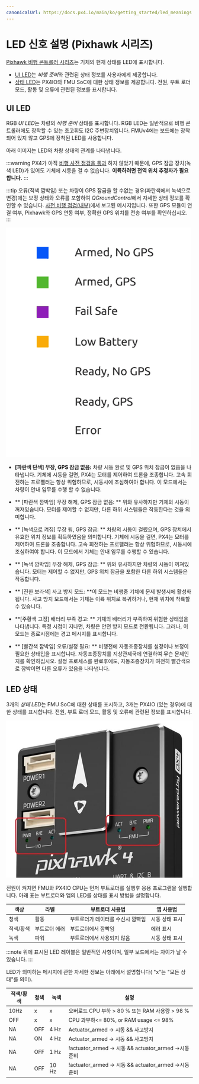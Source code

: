 ```yaml
---
canonicalUrl: https://docs.px4.io/main/ko/getting_started/led_meanings
---
```


# LED 신호 설명 (Pixhawk 시리즈)

[Pixhawk 비행 콘트롤러 시리즈](../flight_controller/pixhawk_series.md)는  기체의 현재 상태를 LED에 표시합니다.
- [UI LED](#ui_led)는 *비행 준비*와 관련된 상태 정보를 사용자에게 제공합니다.
- [상태 LED](#status_led)는 PX4IO와 FMU SoC에 대한 상태 정보를 제공합니다. 전원, 부트 로더 모드, 활동 및 오류에 관련된 정보를 표시합니다.

<span id="ui_led"></span>
## UI LED

RGB *UI LED*는 차량의 *비행 준비* 상태를 표시합니다. RGB LED는 일반적으로 비행 콘트롤러에도 장착할 수 있는 초고휘도 I2C 주변장치입니다. FMUv4에는 보드에는 장착되어 있지 않고 GPS에 장착된 LED를 사용합니다.

아래 이미지는 LED와 차량 상태의 관계를 나타냅니다.

:::warning PX4가 아직 [비행 사전 점검을 통과](../flying/pre_flight_checks.md) 하지 않았기 때문에, GPS 잠금 장치(녹색 LED)가 있어도 기체에 시동을 걸 수 없습니다. **이륙하려면 전역 위치 추정자가 필요합니다.**
:::

:::tip
오류(적색 깜박임) 또는 차량이 GPS 잠금을 할 수없는 경우(파란색에서 녹색으로 변경)에는 보정 상태와 오류를 포함하여 *QGroundControl*에서 자세한 상태 정보를 확인할 수 있습니다. [사전 비행 점검(내부)](../flying/pre_flight_checks.md)에서 보고된 메시지입니다. 또한 GPS 모듈이 연결 여부, Pixhawk와 GPS 연동 여부, 정확한 GPS 위치를 전송 여부를 확인하십시오.
:::

![LED 신호 설명](../../assets/flight_controller/pixhawk_led_meanings.gif)


* **[파란색 단색] 무장, GPS 잠금 없음:** 차량 시동 완료 및 GPS 위치 잠금이 없음을 나타냅니다. 기체에 시동을 걸면, PX4는 모터를 제어하여 드론을 조종합니다. 고속 회전하는 프로펠러는 항상 위험하므로, 시동시에 조심하여야 합니다. 이 모드에서는 차량이 안내 임무를 수행 할 수 없습니다.

* ** [파란색 깜박임] 무장 해제, GPS 잠금 없음: ** 위와 유사하지만 기체의 시동이 꺼져있습니다. 모터를 제어할 수 없지만, 다른 하위 시스템들은 작동한다는 것을 의미합니다.

* ** [녹색으로 켜짐] 무장 됨, GPS 잠금: ** 차량의 시동이 걸렸으며, GPS 장치에서 유효한 위치 정보를 획득하였음을 의미합니다. 기체에 시동을 걸면, PX4는 모터를 제어하여 드론을 조종합니다. 고속 회전하는 프로펠러는 항상 위험하므로, 시동시에 조심하여야 합니다. 이 모드에서 기체는 안내 임무를 수행할 수 있습니다.

* ** [녹색 깜박임] 무장 해제, GPS 잠금: ** 위와 유사하지만 차량의 시동이 꺼져있습니다. 모터는 제어할 수 없지만, GPS 위치 잠금을 포함한 다른 하위 시스템들은 작동합니다.

* ** [진한 보라색] 사고 방지 모드: **이 모드는 비행중 기체에 문제 발생시에 활성화됩니다. 사고 방지 모드에서는 기체는 이륙 위치로 복귀하거나, 현재 위치에 착륙할 수 있습니다.

* **[주황색 고정] 배터리 부족 경고: ** 기체의 배터리가 부족하여 위험한 상태임을 나타냅니다. 특정 시점이 지나면, 차량은 안전 방지 모드로 전환됩니다. 그러나, 이 모드는 종료시점에는 경고 메시지를 표시합니다.

* ** [빨간색 깜박임] 오류/설정 필요: ** 비행전에 자동조종장치를 설정이나 보정이 필요한 상태입을 표시합니다. 자동조종장치를 지상관제국에 연결하여 무슨 문제인지를 확인하십시오. 설정 프로세스를 완료후에도, 자동조종장치가 여전히 빨간색으로 깜박이면 다른 오류가 있음을 나타냅니다.


<span id="status_led"></span>
## LED 상태

3개의 *상태 LED*는 FMU SoC에 대한 상태를 표시하고, 3개는 PX4IO (있는 경우)에 대한 상태를 표시합니다. 전원, 부트 로더 모드, 활동 및 오류에 관련된 정보를 표시합니다.

![Pixhawk 4](../../assets/flight_controller/pixhawk4/pixhawk4_status_leds.jpg)

전원이 켜지면 FMU와 PX4IO CPU는 먼저 부트로더를 실행후 응용 프로그램을 실행합니다. 아래 표는 부트로더와 앱의 LED를 상태를 표시 방법을 설명합니다.

| 색상    | 라벨      | 부트로더 사용법           | 앱 사용법    |
| ----- | ------- | ------------------ | -------- |
| 청색    | 활동      | 부트로더가 데이터를 수신시 깜빡임 | 시동 상태 표시 |
| 적색/황색 | 부트로더 에러 | 부트로더에서 깜빡임         | 에러 표시    |
| 녹색    | 파워      | 부트로더에서 사용되지 않음     | 시동 상태 표시 |

:::note
위에 표시된 LED 레이블은 일반적인 사항이며, 일부 보드에서는 차이가 날 수 있습니다.
:::

LED가 의미하는 메시지에 관한  자세한 정보는 아래에서 설명합니다( "x"는 "모든 상태"를 의미).

| 적색/황색 | 청색  | 녹색    | 설명                                                     |
| ----- | --- | ----- | ------------------------------------------------------ |
| 10Hz  | x   | x     | 오버로드 CPU 부하 &gt; 80 % 또는 RAM 사용량 &gt; 98 % |
| OFF   | x   | x     | CPU 과부하<= 80%, or RAM usage <= 98%                     |
| NA    | OFF | 4 Hz  | Actuator_armed -> 시동 && 사고방지                           |
| NA    | ON  | 4 Hz  | Actuator_armed -> 시동 && 사고방지                           |
| NA    | OFF | 1 Hz  | !actuator_armed -> 시동 && actuator_armed ->시동 준비      |
| NA    | OFF | 10 Hz | !actuator_armed -> 시동 && actuator_armed ->시동 준비      | 
